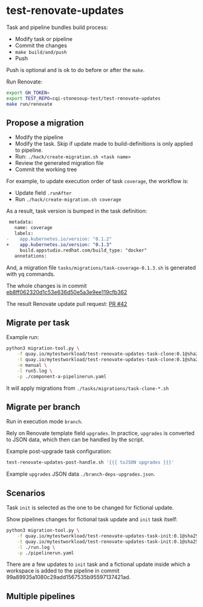 # test-renovate-updates

Task and pipeline bundles build process:

* Modify task or pipeline
* Commit the changes
* `make build/and/push`
* Push

Push is optional and is ok to do before or after the `make`.

Run Renovate:

```bash
export GH_TOKEN=
export TEST_REPO=cqi-stonesoup-test/test-renovate-updates
make run/renovate
```

## Propose a migration

* Modify the pipeline
* Modify the task. Skip if update made to build-definitions is only applied to pipeline.
* Run: `./hack/create-migration.sh <task name>`
* Review the generated migration file
* Commit the working tree

For example, to update execution order of task `coverage`, the workflow is:

- Update field `.runAfter`
- Run `./hack/create-migration.sh coverage`

As a result, task version is bumped in the task definition:

```diff
 metadata:
   name: coverage
   labels:
-    app.kubernetes.io/version: "0.1.2"
+    app.kubernetes.io/version: "0.1.3"
     build.appstudio.redhat.com/build_type: "docker"
   annotations:
```

And, a migration file `tasks/migrations/task-coverage-0.1.3.sh` is generated with yq commands.

The whole changes is in commit [eb8ff062320d1c53e636d50e5a3e9ee119cfb362](https://github.com/cqi-stonesoup-test/test-renovate-updates/commit/eb8ff062320d1c53e636d50e5a3e9ee119cfb362)

The result Renovate update pull request: [PR #42](https://github.com/cqi-stonesoup-test/test-renovate-updates/pull/42/)

## Migrate per task

Example run:

```bash
python3 migration-tool.py \
    -f quay.io/mytestworkload/test-renovate-updates-task-clone:0.1@sha256:059e0bac3ed0877132c31ec201e023eb1e89b49ee1337c2392531e5d59e77809 \
    -t quay.io/mytestworkload/test-renovate-updates-task-clone:0.1@sha256:b4cdb3ea6b1923fa97aa2bff1f5a974910c7c1b7718bb6853e2e78e72811cb1f \
    -m manual \
    -l run5.log \
    -p ./component-a-pipelinerun.yaml
```

It will apply migrations from `./tasks/migrations/task-clone-*.sh`

## Migrate per branch

Run in execution mode `branch`.

Rely on Renovate template field `upgrades`. In practice, `upgrades` is
converted to JSON data, which then can be handled by the script.

Example post-upgrade task configuration:

```bash
test-renovate-updates-post-handle.sh '{{{ toJSON upgrades }}}'
```

Example `upgrades` JSON data `./branch-deps-upgrades.json`.

## Scenarios

Task `init` is selected as the one to be changed for fictional update.

Show pipelines changes for fictional task update and `init` task itself:

```bash
python3 migration-tool.py \
    -f quay.io/mytestworkload/test-renovate-updates-task-init:0.1@sha256:00e467c83c0188130134e0581bdd1d74fa3657ac1cef96345d92d50f9c96e3b0 \
    -t quay.io/mytestworkload/test-renovate-updates-task-init:0.1@sha256:13534468b93b03a01bf78ac9345f5e8c8d2d6d2e65cb11e6431526642e5730ff \
    -l ./run.log \
	-p ./pipelinerun.yaml
```

There are a few updates to `init` task and a fictional update inside which a workspace is added to the pipeline in commit 99a89935a1080c29add1567535b95597137421ad.

## Multiple pipelines


